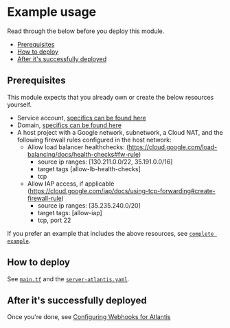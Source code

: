 # Example usage

Read through the below before you deploy this module.

- [Prerequisites](#prerequisites)
- [How to deploy](#how-to-deploy)
- [After it's successfully deployed](#after-its-successfully-deployed)

## Prerequisites

This module expects that you already own or create the below resources yourself.

- Service account, [specifics can be found here](../../README.md#service-account)
- Domain, [specifics can be found here](../../README.md#dns-record)
- A host project with a Google network, subnetwork, a Cloud NAT, and the following firewall rules configured in the host network:
  - Allow load balancer healthchecks: (<https://cloud.google.com/load-balancing/docs/health-checks#fw-rule>)
    - source ip ranges: [130.211.0.0/22, 35.191.0.0/16]
    - target tags [allow-lb-health-checks]
    - tcp
  - Allow IAP access, if applicable (<https://cloud.google.com/iap/docs/using-tcp-forwarding#create-firewall-rule>)
    - source ip ranges: [35.235.240.0/20]
    - target tags: [allow-iap]
    - tcp, port 22

If you prefer an example that includes the above resources, see [`complete example`](https://github.com/runatlantis/terraform-gce-atlantis/tree/master/examples/complete).

## How to deploy

See [`main.tf`](https://github.com/runatlantis/terraform-gce-atlantis/tree/master/examples/shared-vpc/main.tf) and the [`server-atlantis.yaml`](https://github.com/runatlantis/terraform-gce-atlantis/tree/master/examples/shared-vpc/server-atlantis.yaml).

## After it's successfully deployed

Once you're done, see [Configuring Webhooks for Atlantis](https://www.runatlantis.io/docs/configuring-webhooks.html#configuring-webhooks)
